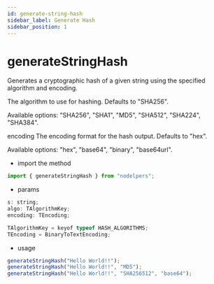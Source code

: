 ```yaml
---
id: generate-string-hash
sidebar_label: Generate Hash
sidebar_position: 1
---
```


# generateStringHash

Generates a cryptographic hash of a given string using the specified algorithm and encoding.

The algorithm to use for hashing. Defaults to "SHA256".

Available options: "SHA256", "SHA1", "MD5", "SHA512", "SHA224", "SHA384".

encoding The encoding format for the hash output. Defaults to "hex".

Available options: "hex", "base64", "binary", "base64url".

- import the method

```js
import { generateStringHash } from "nodelpers";
```

- params

```js
s: string;
algo: TAlgorithmKey;
encoding: TEncoding;

TAlgorithmKey = keyof typeof HASH_ALGORITHMS;
TEncoding = BinaryToTextEncoding;
```

- usage

```js
generateStringHash("Hello World!!");
generateStringHash("Hello World!!", "MD5");
generateStringHash("Hello World!!", "SHA256512", "base64");
```
